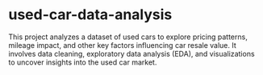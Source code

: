 # used-car-data-analysis
This project analyzes a dataset of used cars to explore pricing patterns, mileage impact, and other key factors influencing car resale value. It involves data cleaning, exploratory data analysis (EDA), and visualizations to uncover insights into the used car market.
